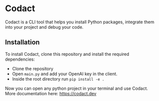 # Codact

Codact is a CLI tool that helps you install Python packages, integrate them into your project and debug your code.

## Installation

To install Codact, clone this repository and install the required dependencies:

- Clone the repository
- Open `main.py` and add your OpenAI key in the client.
- Inside the root directory run `pip install -e .`

Now you can open any python project in your terminal and use Codact. More documentation here: https://codact.dev
